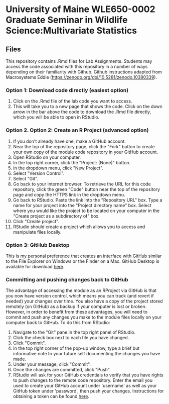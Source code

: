 # University of Maine WLE650-0002 Graduate Seminar in Wildlife Science:Multivariate Statistics

## Files
This repository contains .Rmd files for Lab Assignments. Students may access the code associated with this repository in a number of ways depending on their familiarity with Github. Github instructions adapted from Macrosystems Eddie (https://zenodo.org/doi/10.5281/zenodo.10380339).

### Option 1: Download code directly (easiest option)

1. Click on the .Rmd file of the lab code you want to access. 
2. This will take you to a new page that shows the code. Click on the down arrow in the bar above the code to download the .Rmd file directly, which you will be able to open in RStudio.

### Option 2. Option 2: Create an R Project (advanced option)
1. If you don't already have one, make a GitHub account.
2. Near the top of the repository page, click the "Fork" button to create your own copy of the module code repository in your GitHub account.
3. Open RStudio on your computer.
4. In the top right corner, click the "Project: (None)" button.
5. In the dropdown menu, click "New Project".
6. Select "Version Control".
7. Select "Git".
8. Go back to your internet browser. To retrieve the URL for this code repository, click the green "Code" button near the top of the repository page and copy the HTTPS link in the dropdown menu.
9. Go back to RStudio. Paste the link into the "Repository URL" box. Type a name for your project into the "Project directory name" box. Select where you would like the project to be located on your computer in the "Create project as a subdirectory of" box.
10. Click "Create project".
11. RStudio should create a project which allows you to access and manipulate files locally.

### Option 3: GitHub Desktop
This is my personal preference that creates an interface with GitHub similar to the File Explorer on Windows or the Finder on a Mac. GitHub Desktop is available for download [here](https://desktop.github.com/).

### Committing and pushing changes back to GitHub
The advantage of accessing the module as an RProject via GitHub is that you now have version control, which means you can track (and revert if needed) your changes over time. You also have a copy of the project stored remotely (on GitHub) as a backup if your computer is lost or broken. However, in order to benefit from these advantages, you will need to commit and push any changes you make to the module files locally on your computer back to GitHub. To do this from RStudio:

1. Navigate to the "Git" pane in the top right panel of RStudio.
2. Click the check box next to each file you have changed.
3. Click "Commit".
4. In the top right corner of the pop-up window, type a brief but informative note to your future self documenting the changes you have made.
5. Under your message, click "Commit".
6. Once the changes are committed, click "Push".
7. RStudio will ask for your GitHub credentials to verify that you have rights to push changes to the remote code repository. Enter the email you used to create your GitHub account under 'username' as well as your GitHub token under 'password', then push your changes. Instructions for obtaining a token can be found [here](https://docs.github.com/en/enterprise-server@3.9/authentication/keeping-your-account-and-data-secure/managing-your-personal-access-tokens).